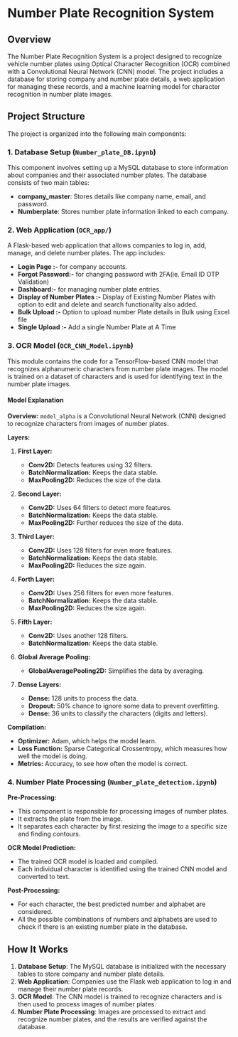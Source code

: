 # Number Plate Recognition System

## Overview

The Number Plate Recognition System is a project designed to recognize vehicle number plates using Optical Character Recognition (OCR) combined with a Convolutional Neural Network (CNN) model. The project includes a database for storing company and number plate details, a web application for managing these records, and a machine learning model for character recognition in number plate images.

## Project Structure

The project is organized into the following main components:

### 1. Database Setup (`Number_plate_DB.ipynb`)

This component involves setting up a MySQL database to store information about companies and their associated number plates. The database consists of two main tables:

- **company_master**: Stores details like company name, email, and password.
- **Numberplate**: Stores number plate information linked to each company.

### 2. Web Application (`OCR_app/`)

A Flask-based web application that allows companies to log in, add, manage, and delete number plates. The app includes:

- **Login Page :-** for company accounts.
- **Forgot Password:-** for changing password with 2FA(ie. Email ID OTP Validation)
- **Dashboard:-** for managing number plate entries.
- **Display of Number Plates :-** Display of Existing Number Plates with option to edit and delete and search functionality also added.
- **Bulk Upload :-** Option to upload number Plate details in Bulk using Excel file
- **Single Upload :-** Add a single Number Plate at A Time

### 3. OCR Model (`OCR_CNN_Model.ipynb`)

This module contains the code for a TensorFlow-based CNN model that recognizes alphanumeric characters from number plate images. The model is trained on a dataset of characters and is used for identifying text in the number plate images.

#### Model Explanation

**Overview:**
`model_alpha` is a Convolutional Neural Network (CNN) designed to recognize characters from images of number plates.

**Layers:**

1. **First Layer:**
   - **Conv2D:** Detects features using 32 filters.
   - **BatchNormalization:** Keeps the data stable.
   - **MaxPooling2D:** Reduces the size of the data.

2. **Second Layer:**
   - **Conv2D:** Uses 64 filters to detect more features.
   - **BatchNormalization:** Keeps the data stable.
   - **MaxPooling2D:** Further reduces the size of the data.

3. **Third Layer:**
   - **Conv2D:** Uses 128 filters for even more features.
   - **BatchNormalization:** Keeps the data stable.
   - **MaxPooling2D:** Reduces the size again.

4. **Forth Layer:**
   - **Conv2D:** Uses 256 filters for even more features.
   - **BatchNormalization:** Keeps the data stable.
   - **MaxPooling2D:** Reduces the size again.

5. **Fifth Layer:**
   - **Conv2D:** Uses another 128 filters.
   - **BatchNormalization:** Keeps the data stable.

6. **Global Average Pooling:**
   - **GlobalAveragePooling2D:** Simplifies the data by averaging.

7. **Dense Layers:**
   - **Dense:** 128 units to process the data.
   - **Dropout:** 50% chance to ignore some data to prevent overfitting.
   - **Dense:** 36 units to classify the characters (digits and letters).

**Compilation:**
- **Optimizer:** Adam, which helps the model learn.
- **Loss Function:** Sparse Categorical Crossentropy, which measures how well the model is doing.
- **Metrics:** Accuracy, to see how often the model is correct.


### 4. Number Plate Processing (`Number_plate_detection.ipynb`)
**Pre-Processing:**
- This component is responsible for processing images of number plates.
- It extracts the plate from the image.
- It separates each character by first resizing the image to a specific size and finding contours.

**OCR Model Prediction:**
- The trained OCR model is loaded and compiled.
- Each individual character is identified using the trained CNN model and converted to text.

**Post-Processing:**
- For each character, the best predicted number and alphabet are considered.
- All the possible combinations of numbers and alphabets are used to check if there is an existing number plate in the database.




## How It Works

1. **Database Setup**: The MySQL database is initialized with the necessary tables to store company and number plate details.
2. **Web Application**: Companies use the Flask web application to log in and manage their number plate records.
3. **OCR Model**: The CNN model is trained to recognize characters and is then used to process images of number plates.
4. **Number Plate Processing**: Images are processed to extract and recognize number plates, and the results are verified against the database.

